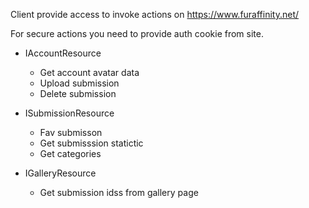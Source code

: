 Client provide access to invoke actions on https://www.furaffinity.net/

For secure actions you need to provide auth cookie from site.

- IAccountResource
  * Get account avatar data
  * Upload submission
  * Delete submission
  
- ISubmissionResource
  * Fav submisson
  * Get submisssion statictic
  * Get categories
  
- IGalleryResource
  * Get submission idss from gallery page
